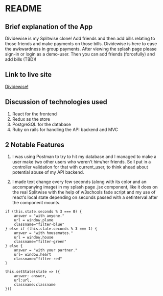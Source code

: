 # README

## Brief explanation of the App
 Dividewise is my Splitwise clone! Add friends and then add bills relating to those friends and make payments on those bills. Dividewise is here to ease the awkwardness in group payments. After viewing the splash page please sign-in or login as a demo-user. Then you can add friends (forcefully) and add bills (TBD)! 

## Link to live site
[Dividewise!](http://dividewise.herokuapp.com/)

## Discussion of technologies used
1. React for the frontend 
2. Redux as the store
3. PostgreSQL for the database
4. Ruby on rails for handling the API backend and MVC

## 2 Notable Features
1. I was using Postman to try to hit my database and I managed to make a user make two other users who weren't him/her friends. So I put in a controller validation for that with current_user, to think ahead about potential abuse of my API backend.

2. I made text change every few seconds (along with its color and an accompanying image) in my splash page .jsx component, like it does on the real Splitwise with the help of w3schools fade script and my use of react's local state depending on seconds passed with a setInterval after the component mounts.

```
if (this.state.seconds % 3 === 0) {
    answer = "with anyone."
    url = window.plane
    classname="filter-blue"
} else if (this.state.seconds % 3 === 1) {
    answer = "with housemates."
    url = window.house
    classname="filter-green"
} else {
    answer = "with your partner."
    url= window.heart
    classname="filter-red"
}

this.setState(state => ({
    answer: answer,
    url:url,
    classname:classname
}))
```
